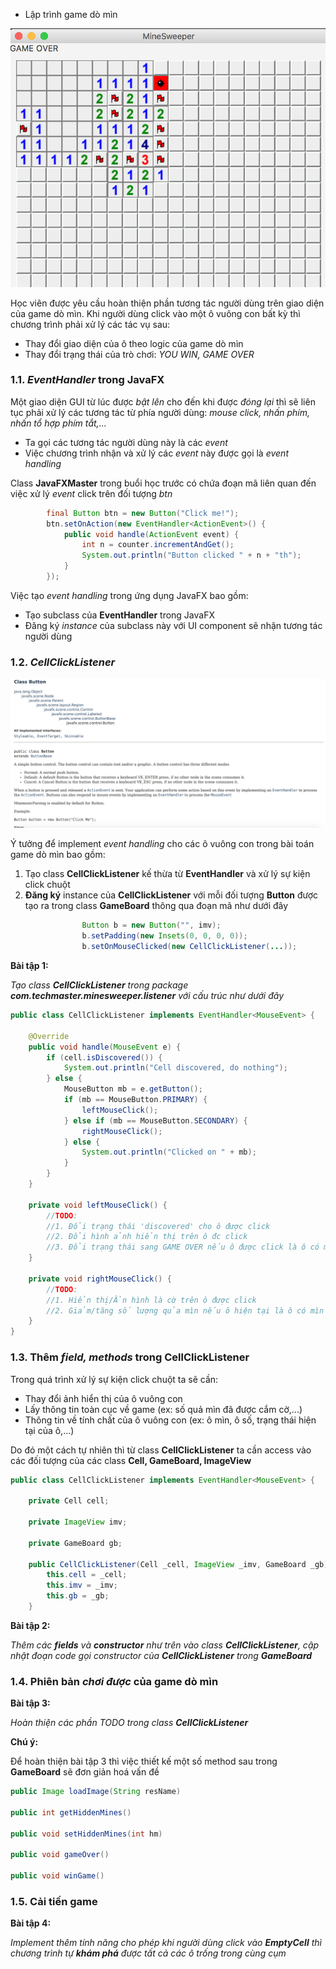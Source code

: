 * Lập trình game dò mìn

![](./materials/mine_sweeper_listener.png)

Học viên được yêu cầu hoàn thiện phần tương tác người dùng trên giao diện của game dò mìn. Khi người dùng click vào một ô vuông con bất kỳ thì chương trình phải xử lý các tác vụ sau:

* Thay đổi giao diện của ô theo logic của game dò mìn
* Thay đổi trạng thái của trò chơi: *YOU WIN, GAME OVER*

### 1.1. *EventHandler* trong JavaFX


Một giao diện GUI từ lúc được *bật lên* cho đến khi được *đóng lại* thì sẽ liên tục phải xử lý các tương tác từ phía người dùng: *mouse click, nhấn phím, nhấn tổ hợp phím tắt,...*

* Ta gọi các tương tác người dùng này là các *event*
* Việc chương trình nhận và xử lý các *event* này được gọi là *event handling*

Class **JavaFXMaster** trong buổi học trước có chứa đoạn mã liên quan đến việc xử lý *event* click trên đối tượng *btn*

```java
        final Button btn = new Button("Click me!");
        btn.setOnAction(new EventHandler<ActionEvent>() {
            public void handle(ActionEvent event) {
                int n = counter.incrementAndGet();
                System.out.println("Button clicked " + n + "th");
            }
        });

```

Việc tạo *event handling* trong ứng dụng JavaFX bao gồm:

* Tạo subclass của **EventHandler** trong JavaFX
* Đăng ký *instance* của subclass này với UI component sẽ nhận tương tác người dùng


### 1.2. *CellClickListener*

![](./materials/javafx_button.png)

Ý tưởng để implement *event handling* cho các ô vuông con trong bài toán game dò mìn bao gồm:

1. Tạo class **CellClickListener** kế thừa từ **EventHandler** và xử lý sự kiện click chuột
2. **Đăng ký** instance của **CellClickListener** với mỗi đối tượng **Button** được tạo ra trong class **GameBoard** thông qua đoạn mã như dưới đây

```java
                Button b = new Button("", imv);
                b.setPadding(new Insets(0, 0, 0, 0));
                b.setOnMouseClicked(new CellClickListener(...));
```


__Bài tập 1:__

*Tạo class **CellClickListener** trong package **com.techmaster.minesweeper.listener** với cấu trúc như dưới đây*

```java
public class CellClickListener implements EventHandler<MouseEvent> {

    @Override
    public void handle(MouseEvent e) {
        if (cell.isDiscovered()) {
            System.out.println("Cell discovered, do nothing");
        } else {
            MouseButton mb = e.getButton();
            if (mb == MouseButton.PRIMARY) {
                leftMouseClick();
            } else if (mb == MouseButton.SECONDARY) {
                rightMouseClick();
            } else {
                System.out.println("Clicked on " + mb);
            }
        }
    }

    private void leftMouseClick() {
        //TODO:
        //1. Đổi trạng thái 'discovered' cho ô được click
        //2. Đổi hình ảnh hiển thị trên ô đc click
        //3. Đổi trạng thái sang GAME OVER nếu ô được click là ô có mìn
    }

    private void rightMouseClick() {
        //TODO:
        //1. Hiển thị/Ẩn hình là cờ trên ô được click
        //2. Giảm/tăng số lượng qủa mìn nếu ô hiện tại là ô có mìn tuỳ theo trạng thái của ô khi click chuột phải
    }
}
```

### 1.3. Thêm *field, methods* trong **CellClickListener**

Trong quá trình xử lý sự kiện click chuột ta sẽ cần:

* Thay đổi ảnh hiển thị của ô vuông con
* Lấy thông tin toàn cục về game (ex: số quả mìn đã được cắm cờ,...)
* Thông tin về tính chất của ô vuông con (ex: ô mìn, ô số, trạng thái hiện tại của ô,...)

Do đó một cách tự nhiên thì từ class **CellClickListener** ta cần access vào các đối tượng của các class **Cell, GameBoard, ImageView**

```java
public class CellClickListener implements EventHandler<MouseEvent> {

    private Cell cell;

    private ImageView imv;

    private GameBoard gb;

    public CellClickListener(Cell _cell, ImageView _imv, GameBoard _gb) {
        this.cell = _cell;
        this.imv = _imv;
        this.gb = _gb;
    }
```

__Bài tập 2:__

*Thêm các **fields** và **constructor** như trên vào class **CellClickListener**, cập nhật đoạn code gọi constructor của **CellClickListener** trong **GameBoard***

### 1.4. Phiên bản *chơi được* của game dò mìn

__Bài tập 3:__

*Hoàn thiện các phần TODO trong class **CellClickListener***

__Chú ý:__

Để hoàn thiện bài tập 3 thì việc thiết kế một số method sau trong **GameBoard** sẽ đơn giản hoá vấn đề

```java
public Image loadImage(String resName)

public int getHiddenMines()

public void setHiddenMines(int hm)

public void gameOver()

public void winGame()
```

### 1.5. Cải tiến game

__Bài tập 4:__

*Implement thêm tính năng cho phép khi người dùng click vào **EmptyCell** thì chương trình tự **khám phá** được tất cả các ô trống trong cùng cụm*